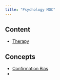 ```yaml
---
title: "Psychology MOC"
---
```


## Content
- [Therapy](notes/sciences/psycho/therapy.md)

## Concepts
- [Confirmation Bias](notes/sciences/psycho/con-bias.md)
- 